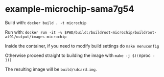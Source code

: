 # example-microchip-sama7g54

Build with:
`docker build . -t microchip`

Run with:
`docker run -it -v $PWD/build:/buildroot-microchip/buildroot-at91/output/images microchip`

Inside the container, if you need to modify build settings do
`make menuconfig`

Otherwise proceed straight to building the image with
`make -j $((`nproc` - 1))`

The resulting image will be `build/sdcard.img`.